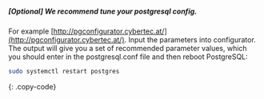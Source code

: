 ##### [Optional] We recommend tune your postgresql config. 

For example [http://pgconfigurator.cybertec.at/](http://pgconfigurator.cybertec.at/). Input the parameters into configurator. The output will give you a set of recommended parameter values, which you should enter in the postgresql.conf file and then reboot PostgreSQL:

```bash
sudo systemctl restart postgres
```
{: .copy-code}